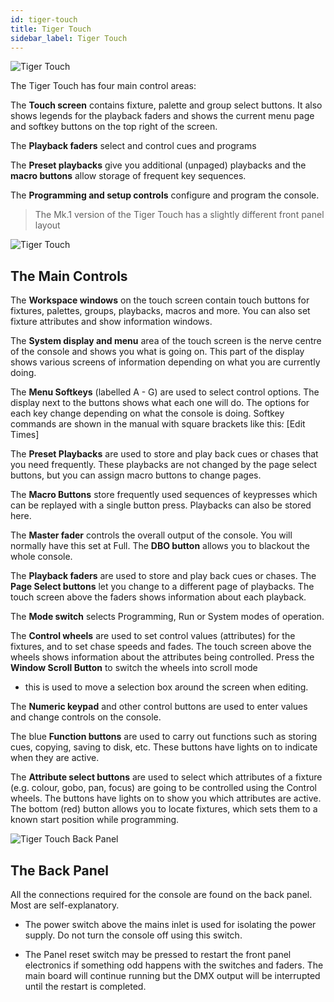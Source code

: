 ```yaml
---
id: tiger-touch
title: Tiger Touch
sidebar_label: Tiger Touch
---
```


![Tiger Touch](/docs/images/image30.jpeg)

The Tiger Touch has four main control areas:

The **Touch screen** contains fixture, palette and group select buttons.
It also shows legends for the playback faders and shows the current menu
page and softkey buttons on the top right of the screen.

The **Playback faders** select and control cues and programs

The **Preset playbacks** give you additional (unpaged) playbacks and the
**macro buttons** allow storage of frequent key sequences.

The **Programming and setup controls** configure and program the
console.

> The Mk.1 version of the Tiger Touch has a slightly different
front panel layout

![Tiger Touch](/docs/images/image30.jpeg)

## The Main Controls

The **Workspace windows** on the touch screen contain touch buttons for
fixtures, palettes, groups, playbacks, macros and more. You can also set
fixture attributes and show information windows.

The **System display and menu** area of the touch screen is the nerve
centre of the console and shows you what is going on. This part of the
display shows various screens of information depending on what you are
currently doing.

The **Menu Softkeys** (labelled A - G) are used to select control
options. The display next to the buttons shows what each one will do.
The options for each key change depending on what the console is doing.
Softkey commands are shown in the manual with square brackets like this:
\[Edit Times\]

The **Preset Playbacks** are used to store and play back cues or chases
that you need frequently. These playbacks are not changed by the page
select buttons, but you can assign macro buttons to change pages.

The **Macro Buttons** store frequently used sequences of keypresses
which can be replayed with a single button press. Playbacks can also be
stored here.

The **Master fader** controls the overall output of the console. You
will normally have this set at Full. The **DBO button** allows you to
blackout the whole console.

The **Playback faders** are used to store and play back cues or chases.
The **Page Select buttons** let you change to a different page of
playbacks. The touch screen above the faders shows information about
each playback.

The **Mode switch** selects Programming, Run or System modes of
operation.

The **Control wheels** are used to set control values (attributes) for
the fixtures, and to set chase speeds and fades. The touch screen above
the wheels shows information about the attributes being controlled.
Press the **Window Scroll Button** to switch the wheels into scroll mode
- this is used to move a selection box around the screen when editing.

The **Numeric keypad** and other control buttons are used to enter
values and change controls on the console.

The blue **Function buttons** are used to carry out functions such as
storing cues, copying, saving to disk, etc. These buttons have lights on
to indicate when they are active.

The **Attribute select buttons** are used to select which attributes of
a fixture (e.g. colour, gobo, pan, focus) are going to be controlled
using the Control wheels. The buttons have lights on to show you which
attributes are active. The bottom (red) button allows you to locate
fixtures, which sets them to a known start position while programming.

![Tiger Touch Back Panel](/docs/images/image32.png)

## The Back Panel

All the connections required for the console are found on the back
panel. Most are self-explanatory.

-   The power switch above the mains inlet is used for isolating the
    power supply. Do not turn the console off using this switch.

-   The Panel reset switch may be pressed to restart the front panel
    electronics if something odd happens with the switches and faders.
    The main board will continue running but the DMX output will be
    interrupted until the restart is completed.
